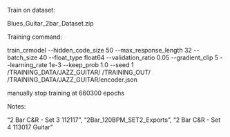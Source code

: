 
Train on dataset:

Blues_Guitar_2bar_Dataset.zip


Training command:

train_crmodel --hidden_code_size 50 --max_response_length 32 --batch_size 40 --float_type float64 --validation_ratio 0.05 --gradient_clip 5 --learning_rate 1e-3 --keep_prob 1.0 --seed 1 /TRAINING_DATA/JAZZ_GUITAR/ /TRAINING_OUT/ /TRAINING_DATA/JAZZ_GUITAR/encoder.json


manually stop training at 660300 epochs


Notes:

“2 Bar C&R - Set 3 112117”, “2Bar_120BPM_SET2_Exports”, “2 Bar C&R - Set 4 113017 Guitar” 